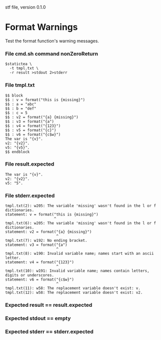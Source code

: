 stf file, version 0.1.0

# Format Warnings

Test the format function's warning messages.

### File cmd.sh command nonZeroReturn

~~~
$statictea \
  -t tmpl.txt \
  -r result >stdout 2>stderr
~~~

### File tmpl.txt

~~~
$$ block
$$ : v = format("this is {missing}")
$$ : a = "abc"
$$ : b = "def"
$$ : c = 5
$$ : v2 = format("{a} {missing}")
$$ : v3 = format("{a")
$$ : v4 = format("{123}")
$$ : v5 = format("{c}")
$$ : v6 = format("{c$w}")
The var is "{v}".
v2: "{v2}".
v5: "{v5}".
$$ endblock
~~~

### File result.expected

~~~
The var is "{v}".
v2: "{v2}".
v5: "5".
~~~

### File stderr.expected

~~~
tmpl.txt(2): w205: The variable 'missing' wasn't found in the l or f dictionaries.
statement: v = format("this is {missing}")
                      ^
tmpl.txt(6): w205: The variable 'missing' wasn't found in the l or f dictionaries.
statement: v2 = format("{a} {missing}")
                       ^
tmpl.txt(7): w192: No ending bracket.
statement: v3 = format("{a")
                       ^
tmpl.txt(8): w190: Invalid variable name; names start with an ascii letter.
statement: v4 = format("{123}")
                       ^
tmpl.txt(10): w191: Invalid variable name; names contain letters, digits or underscores.
statement: v6 = format("{c$w}")
                       ^
tmpl.txt(11): w58: The replacement variable doesn't exist: v.
tmpl.txt(12): w58: The replacement variable doesn't exist: v2.
~~~

### Expected result == result.expected
### Expected stdout == empty
### Expected stderr == stderr.expected
